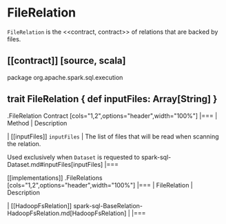 # FileRelation

`FileRelation` is the <<contract, contract>> of relations that are backed by files.

[[contract]]
[source, scala]
----
package org.apache.spark.sql.execution

trait FileRelation {
  def inputFiles: Array[String]
}
----

.FileRelation Contract
[cols="1,2",options="header",width="100%"]
|===
| Method
| Description

| [[inputFiles]] `inputFiles`
|
The list of files that will be read when scanning the relation.

Used exclusively when `Dataset` is requested to spark-sql-Dataset.md#inputFiles[inputFiles]
|===

[[implementations]]
.FileRelations
[cols="1,2",options="header",width="100%"]
|===
| FileRelation
| Description

| [[HadoopFsRelation]] spark-sql-BaseRelation-HadoopFsRelation.md[HadoopFsRelation]
|
|===
